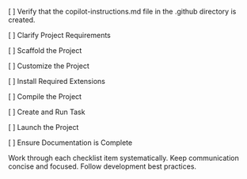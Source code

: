 [ ] Verify that the copilot-instructions.md file in the .github directory is created.

[ ] Clarify Project Requirements

[ ] Scaffold the Project

[ ] Customize the Project

[ ] Install Required Extensions

[ ] Compile the Project

[ ] Create and Run Task

[ ] Launch the Project

[ ] Ensure Documentation is Complete

Work through each checklist item systematically.
Keep communication concise and focused.
Follow development best practices.
